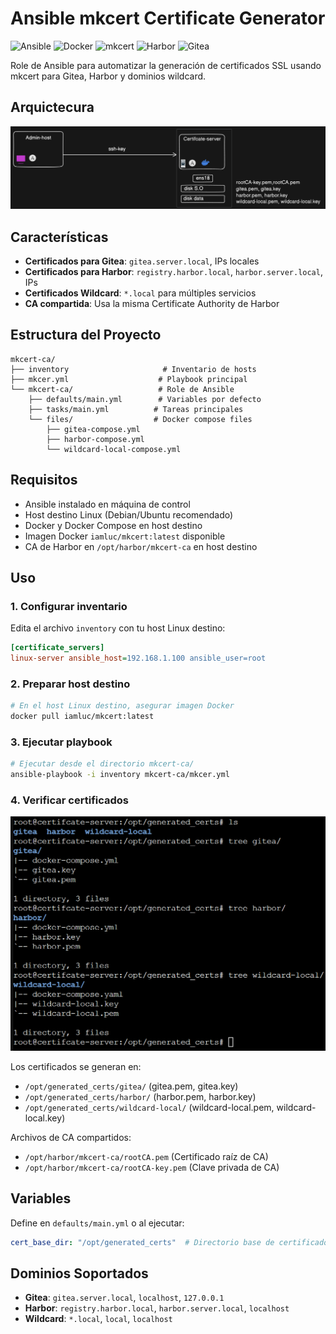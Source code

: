 # Ansible mkcert Certificate Generator

![Ansible](https://img.shields.io/badge/Ansible-Latest-EE0000?style=for-the-badge&logo=ansible&logoColor=white)
![Docker](https://img.shields.io/badge/Docker-Required-2496ED?style=for-the-badge&logo=docker&logoColor=white)
![mkcert](https://img.shields.io/badge/mkcert-SSL_Certificates-28a745?style=for-the-badge)
![Harbor](https://img.shields.io/badge/Harbor-Registry-60B932?style=for-the-badge&logo=harbor&logoColor=white)
![Gitea](https://img.shields.io/badge/Gitea-Git_Service-609926?style=for-the-badge&logo=gitea&logoColor=white)

Role de Ansible para automatizar la generación de certificados SSL usando mkcert para Gitea, Harbor y dominios wildcard.

## Arquictecura 


![Gitea](https://github.com/Andherson333333/enterprise-talos-infrastructure/blob/main/images/certificado-1.png)


## Características

- **Certificados para Gitea**: `gitea.server.local`, IPs locales
- **Certificados para Harbor**: `registry.harbor.local`, `harbor.server.local`, IPs
- **Certificados Wildcard**: `*.local` para múltiples servicios
- **CA compartida**: Usa la misma Certificate Authority de Harbor

## Estructura del Proyecto

```
mkcert-ca/
├── inventory                     # Inventario de hosts
├── mkcer.yml                    # Playbook principal
└── mkcert-ca/                   # Role de Ansible
    ├── defaults/main.yml        # Variables por defecto
    ├── tasks/main.yml          # Tareas principales
    └── files/                  # Docker compose files
        ├── gitea-compose.yml
        ├── harbor-compose.yml
        └── wildcard-local-compose.yml
```

## Requisitos

- Ansible instalado en máquina de control
- Host destino Linux (Debian/Ubuntu recomendado)
- Docker y Docker Compose en host destino
- Imagen Docker `iamluc/mkcert:latest` disponible
- CA de Harbor en `/opt/harbor/mkcert-ca` en host destino

## Uso

### 1. Configurar inventario

Edita el archivo `inventory` con tu host Linux destino:

```ini
[certificate_servers]
linux-server ansible_host=192.168.1.100 ansible_user=root
```

### 2. Preparar host destino

```bash
# En el host Linux destino, asegurar imagen Docker
docker pull iamluc/mkcert:latest
```

### 3. Ejecutar playbook

```bash
# Ejecutar desde el directorio mkcert-ca/
ansible-playbook -i inventory mkcert-ca/mkcer.yml
```

### 4. Verificar certificados

![Gitea](https://github.com/Andherson333333/enterprise-talos-infrastructure/blob/main/images/certificado-2.png)


Los certificados se generan en:
- `/opt/generated_certs/gitea/` (gitea.pem, gitea.key)
- `/opt/generated_certs/harbor/` (harbor.pem, harbor.key)
- `/opt/generated_certs/wildcard-local/` (wildcard-local.pem, wildcard-local.key)

Archivos de CA compartidos:
- `/opt/harbor/mkcert-ca/rootCA.pem` (Certificado raíz de CA)
- `/opt/harbor/mkcert-ca/rootCA-key.pem` (Clave privada de CA)

## Variables

Define en `defaults/main.yml` o al ejecutar:

```yaml
cert_base_dir: "/opt/generated_certs"  # Directorio base de certificados
```

## Dominios Soportados

- **Gitea**: `gitea.server.local`, `localhost`, `127.0.0.1`
- **Harbor**: `registry.harbor.local`, `harbor.server.local`, `localhost`
- **Wildcard**: `*.local`, `local`, `localhost`

